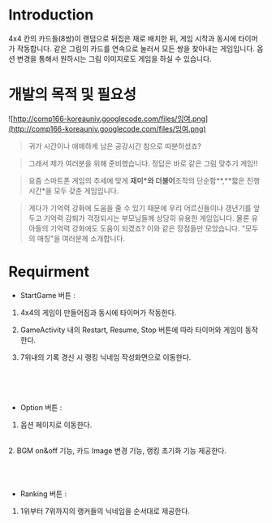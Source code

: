 # Introduction #

4x4 칸의 카드들(8쌍)이 랜덤으로 뒤집은 채로 배치한 뒤, 게임 시작과 동시에 타이머가 작동합니다. 같은 그림의 카드를 연속으로 눌러서 모든 쌍을 찾아내는 게임입니다. 옵션 변경을 통해서 원하시는 그림 이미지로도 게임을 하실 수 있습니다.

# 개발의 목적 및 필요성 #

![http://comp166-koreauniv.googlecode.com/files/잉여.png](http://comp166-koreauniv.googlecode.com/files/잉여.png)


> 귀가 시간이나 애매하게 남은 공강시간 참으로 따분하셨죠?

> 그래서 제가 여러분을 위해 준비했습니다. 정답은 바로 같은 그림 맞추기 게임!!

> 요즘 스마트폰 게임의 추세에 맞게 **재미\*와 더불어**조작의 단순함**,**짧은 진행시간\*을 모두 갖춘 게임입니다.

> 게다가 기억력 강화에 도움을 줄 수 있기 때문에 우리 어르신들이나 갱년기를 앞두고 기억력 감퇴가 걱정되시는 부모님들께 상당히 유용한 게임입니다. 물론 유아들의 기억력 강화에도 도움이 되겠죠?
> 이와 같은 장점들만 모았습니다. "모두의 매칭"을 여러분께 소개합니다.

# Requirment #

  * StartGame 버튼 :

1. 4x4의 게임이 만들어짐과 동시에 타이머가 작동한다.

2. GameActivity 내의 Restart, Resume, Stop 버튼에 따라 타이머와 게임이 동작한다.

3. 7위내의 기록 경신 시 랭킹 닉네임 작성화면으로 이동한다.
<br>
<br>
<br>
<ul><li>Option 버튼 :</li></ul>

1. 옵션 페이지로 이동한다.<br>
<br>
2. BGM on&off 기능, 카드 Image 변경 기능, 랭킹 초기화 기능 제공한다.<br>
<br>
<br>
<br>
<ul><li>Ranking 버튼 :</li></ul>

1. 1위부터 7위까지의 랭커들의 닉네임을 순서대로 제공한다.<br>
<br>
<br>
<br>
<br>
